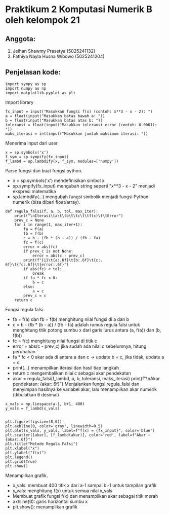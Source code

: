 # Praktikum 2 Komputasi Numerik B oleh kelompok 21

## Anggota: 
1. Jeihan Shawmy Prasetya (5025241132)
2. Fathiya Nayla Husna Wibowo (5025241204)

## Penjelasan kode:
```
import sympy as sp
import numpy as np
import matplotlib.pyplot as plt
```
Import library

```
fx_input = input("Masukkan fungsi f(x) (contoh: x**3 - x - 2): ")
a = float(input("Masukkan batas bawah a: "))
b = float(input("Masukkan batas atas b: "))
toleransi = float(input("Masukkan toleransi error (contoh: 0.0001): "))
maks_iterasi = int(input("Masukkan jumlah maksimum iterasi: "))
```
Menerima input dari user

```
x = sp.symbols('x')
f_sym = sp.sympify(fx_input)
f_lambd = sp.lambdify(x, f_sym, modules=['numpy'])
```
Parse fungsi dan buat fungsi python. 
- x = sp.symbols('x') mendefinisikan simbol x
- sp.sympify(fx_input) mengubah string seperti "x**3 - x - 2" menjadi ekspresi matematika
- sp.lambdify(...) mengubah fungsi simbolik menjadi fungsi Python numerik (bisa diberi float/array).

```
def regula_falsi(f, a, b, tol, max_iter):
    print("\nIterasi\ta\t\tb\t\tc\t\tf(c)\t\tError")
    prev_c = None
    for i in range(1, max_iter+1):
        fa = f(a)
        fb = f(b)
        c = b - (fb * (b - a)) / (fb - fa)
        fc = f(c)
        error = abs(fc)
        if prev_c is not None:
            error = abs(c - prev_c)
        print(f"{i}\t{a:.6f}\t{b:.6f}\t{c:. 6f}\t{fc:.6f}\t{error:.6f}")
        if abs(fc) < tol:
            break
        if fa * fc < 0:
            b = c
        else:
            a = c
        prev_c = c
    return c
```
Fungsi regula falsi.

- fa = f(a) dan fb = f(b) menghitung nilai fungsi di a dan b
- c = b - (fb * (b - a)) / (fb - fa) adalah rumus regula falsi untuk menghitung titik potong sumbu x dari garis lurus antara (a, f(a)) dan (b, f(b))
- fc = f(c) menghitung nilai fungsi di titik c
- error = abs(c - prev_c) jika sudah ada nilai c sebelumnya, hitung perubahan `
- fa * fc < 0 akar ada di antara a dan c → update b = c, jika tidak, update a = c
- print(...) menampilkan iterasi dan hasil tiap langkah
- return c mengembalikan nilai c sebagai akar pendekatan
- akar = regula_falsi(f_lambd, a, b, toleransi, maks_iterasi)
print(f"\nAkar pendekatan: {akar:.6f}")
Menjalankan fungsi regula_falsi dan menyimpan hasilnya ke variabel akar, lalu menampilkan akar numerik (dibulatkan 6 desimal)

```
x_vals = np.linspace(a-1, b+1, 400)
y_vals = f_lambd(x_vals)


plt.figure(figsize=(8,6))
plt.axhline(0, color='gray', linewidth=0.5)
plt.plot(x_vals, y_vals, label=f"f(x) = {fx_input}", color='blue')
plt.scatter([akar], [f_lambd(akar)], color='red', label=f"Akar ~ {akar:.6f}")
plt.title("Metode Regula Falsi")
plt.xlabel("x")
plt.ylabel("f(x)")
plt.legend()
plt.grid(True)
plt.show()
```
Menampilkan grafik.

- x_vals: membuat 400 titik x dari a-1 sampai b+1 untuk tampilan grafik
- y_vals: menghitung f(x) untuk semua nilai x_vals
- Membuat grafik fungsi f(x) dan menampilkan akar sebagai titik merah
- axhline(0): garis horizontal sumbu x
- plt.show(): menampilkan grafik
